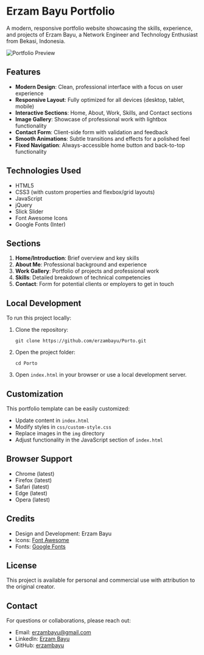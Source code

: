 # Erzam Bayu Portfolio

A modern, responsive portfolio website showcasing the skills, experience, and projects of Erzam Bayu, a Network Engineer and Technology Enthusiast from Bekasi, Indonesia.

![Portfolio Preview](img/portfolio-preview.jpg)

## Features

- **Modern Design**: Clean, professional interface with a focus on user experience
- **Responsive Layout**: Fully optimized for all devices (desktop, tablet, mobile)
- **Interactive Sections**: Home, About, Work, Skills, and Contact sections
- **Image Gallery**: Showcase of professional work with lightbox functionality
- **Contact Form**: Client-side form with validation and feedback
- **Smooth Animations**: Subtle transitions and effects for a polished feel
- **Fixed Navigation**: Always-accessible home button and back-to-top functionality

## Technologies Used

- HTML5
- CSS3 (with custom properties and flexbox/grid layouts)
- JavaScript
- jQuery
- Slick Slider
- Font Awesome Icons
- Google Fonts (Inter)

## Sections

1. **Home/Introduction**: Brief overview and key skills
2. **About Me**: Professional background and experience
3. **Work Gallery**: Portfolio of projects and professional work
4. **Skills**: Detailed breakdown of technical competencies
5. **Contact**: Form for potential clients or employers to get in touch

## Local Development

To run this project locally:

1. Clone the repository:
   ```
   git clone https://github.com/erzambayu/Porto.git
   ```

2. Open the project folder:
   ```
   cd Porto
   ```

3. Open `index.html` in your browser or use a local development server.

## Customization

This portfolio template can be easily customized:

- Update content in `index.html`
- Modify styles in `css/custom-style.css`
- Replace images in the `img` directory
- Adjust functionality in the JavaScript section of `index.html`

## Browser Support

- Chrome (latest)
- Firefox (latest)
- Safari (latest)
- Edge (latest)
- Opera (latest)

## Credits

- Design and Development: Erzam Bayu
- Icons: [Font Awesome](https://fontawesome.com/)
- Fonts: [Google Fonts](https://fonts.google.com/)

## License

This project is available for personal and commercial use with attribution to the original creator.

## Contact

For questions or collaborations, please reach out:

- Email: erzambayu@gmail.com
- LinkedIn: [Erzam Bayu](https://www.linkedin.com/in/erzam-bayu)
- GitHub: [erzambayu](https://github.com/erzambayu)
